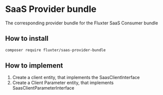 # SaaS Provider bundle

The corresponding provider bundle for the Fluxter SaaS Consumer bundle

## How to install

```bash
composer require fluxter/saas-provider-bundle
```

## How to implement

1. Create a client entity, that implements the SaasClientInterface
1. Create a Client Parameter entity, that implements SaasClientParameterInterface
